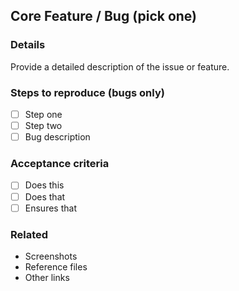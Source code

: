## Core Feature / Bug (pick one)

### Details
Provide a detailed description of the issue or feature.

### Steps to reproduce (bugs only)
- [ ] Step one
- [ ] Step two
- [ ] Bug description

### Acceptance criteria
- [ ] Does this
- [ ] Does that
- [ ] Ensures that

### Related
- Screenshots
- Reference files
- Other links
